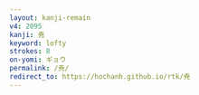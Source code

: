 ```yaml
---
layout: kanji-remain
v4: 2095
kanji: 尭
keyword: lofty
strokes: 8
on-yomi: ギョウ
permalink: /尭/
redirect_to: https://hochanh.github.io/rtk/尭
---
```






